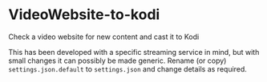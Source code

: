 # VideoWebsite-to-kodi
Check a video website for new content and cast it to Kodi

This has been developed with a specific streaming service in mind, but with small changes it can possibly be made generic. Rename (or copy) `settings.json.default` to `settings.json` and change details as required.
